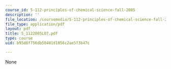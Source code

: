 ```yaml
---
course_id: 5-112-principles-of-chemical-science-fall-2005
description: ''
file_location: /coursemedia/5-112-principles-of-chemical-science-fall-2005/b95d6f756db50481d1856c2ae5f3b47c_5_1122005L07.pdf
file_type: application/pdf
layout: pdf
title: 5_1122005L07.pdf
type: course
uid: b95d6f756db50481d1856c2ae5f3b47c

---
```

None